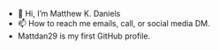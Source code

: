 - 👋 Hi, I’m Matthew K. Daniels 
- 📫 How to reach me emails, call, or social media DM.  
- Mattdan29 is my first GitHub profile. 

<!---
matthewdan29/matthewdan29 is a ✨ special ✨ repository because its `README.md` (this file) appears on your GitHub profile.
You can click the Preview link to take a look at your changes.
--->
